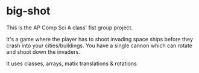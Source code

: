 # big-shot
This is the AP Comp Sci A class' fist group project.

It's a game where the player has to shoot invading space ships before they crash into your cities/buildings. 
You have a single cannon which can rotate and shoot down the invaders.

It uses classes, arrays, matix translations & rotations
